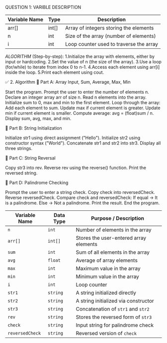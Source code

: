 QUESTION 1: 
VARIBLE DESCRIPTION

| Variable Name | Type       | Description                                     |
|---------------|------------|-------------------------------------------------|
| arr[]         | int[]      | Array of integers storing the elements          |
| n             | int        | Size of the array (number of elements)          |
| i             | int        | Loop counter used to traverse the array         |


*ALGORITHM* (Step-by-step):
1.Initialize the array with elements, either by input or hardcoding.
2.Set the value of n (the size of the array).
3.Use a loop (for/while) to iterate from index 0 to n-1.
4.Access each element using arr[i] inside the loop.
5.Print each element using cout.


✅ 2. Algorithm
🔷 Part A: Array Input, Sum, Average, Max, Min

Start the program.
Prompt the user to enter the number of elements n.
Declare an integer array arr of size n.
Read n elements into the array.
Initialize sum to 0, max and min to the first element.
Loop through the array:
Add each element to sum.
Update max if current element is greater.
Update min if current element is smaller.
Compute average: avg = (float)sum / n.
Display sum, avg, max, and min.

🔷 Part B: String Initialization

Initialize str1 using direct assignment ("Hello").
Initialize str2 using constructor syntax ("World").
Concatenate str1 and str2 into str3.
Display all three strings.

🔷 Part C: String Reversal

Copy str3 into rev.
Reverse rev using the reverse() function.
Print the reversed string.

🔷 Part D: Palindrome Checking

Prompt the user to enter a string check.
Copy check into reversedCheck.
Reverse reversedCheck.
Compare check and reversedCheck:
If equal → It is a palindrome.
Else → Not a palindrome.
Print the result.
End the program.


| **Variable Name** | **Data Type** | **Purpose / Description**              |
| ----------------- | ------------- | -------------------------------------- |
| `n`               | `int`         | Number of elements in the array        |
| `arr[]`           | `int[]`       | Stores the user-entered array elements |
| `sum`             | `int`         | Sum of all elements in the array       |
| `avg`             | `float`       | Average of array elements              |
| `max`             | `int`         | Maximum value in the array             |
| `min`             | `int`         | Minimum value in the array             |
| `i`               | `int`         | Loop counter                           |
| `str1`            | `string`      | A string initialized directly          |
| `str2`            | `string`      | A string initialized via constructor   |
| `str3`            | `string`      | Concatenation of `str1` and `str2`     |
| `rev`             | `string`      | Stores the reversed form of `str3`     |
| `check`           | `string`      | Input string for palindrome check      |
| `reversedCheck`   | `string`      | Reversed version of `check`            |

